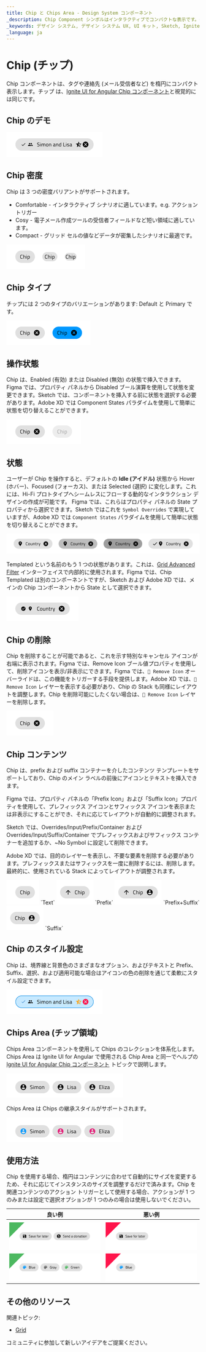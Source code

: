 ```yaml
---
title: Chip と Chips Area - Design System コンポーネント
_description: Chip Component シンボルはインタラクティブでコンパクトな表示です。Chips Area コンポーネント シンボルを使用して Chips のコンポーネントのコレクションを表します。
_keywords: デザイン システム, デザイン システム UX, UI キット, Sketch, Ignite UI for Angular, Sketch to Angular, Angular, Angular デザイン システム, Sketch からコードをエクスポート, Angular 用のデザイン キット, Sketch HTML, Sketch to HTML, Sketch UI キット, Figma, Figma to Angular, Figma からコードをエクスポート, Figma HTML, Figma to HTML, Figma UI キット
_language: ja
---
```


# Chip (チップ)

Chip コンポーネントは、タグや連絡先 (メール受信者など) を楕円にコンパクト表示します。チップ は、[Ignite UI for Angular Chip コンポーネント](https://jp.infragistics.com/products/ignite-ui-angular/angular/components/chip.html)と視覚的には同じです。

## Chip のデモ

<img class="responsive-img" src="../images/chip_demo.png" srcset="../images/chip_demo@2x.png 2x" />

## Chip 密度

Chip は 3 つの密度バリアントがサポートされます。

- Comfortable - インタラクティブ シナリオに適しています。e.g. アクション トリガー
- Cosy - 電子メール作成ツールの受信者フィールドなど短い領域に適しています。
- Compact - グリッド セルの値などデータが密集したシナリオに最適です。

<img class="responsive-img" src="../images/chip_density.png" srcset="../images/chip_density@2x.png 2x" />

## Chip タイプ

チップには 2 つのタイプのバリエーションがあります: Default と Primary です。

<img class="responsive-img" src="../images/chip_type.png" srcset="../images/chip_type@2x.png 2x" />

## 操作状態

Chip は、Enabled (有効) または Disabled (無効) の状態で挿入できます。Figma では、プロパティ パネルから Disabled ブール演算を使用して状態を変更できます。Sketch では、コンポーネントを挿入する前に状態を選択する必要があります。Adobe XD では Component States パラダイムを使用して簡単に状態を切り替えることができます。

<img class="responsive-img" src="../images/chip_interaction.png" srcset="../images/chip_interaction@2x.png 2x" />

## 状態

ユーザーが Chip を操作すると、デフォルトの **Idle (アイドル)** 状態から Hover (ホバー)、Focused (フォーカス)、または Selected (選択) に変化します。これには、Hi-Fi プロトタイプへシームレスにフローする動的なインタラクション デザインの作成が可能です。
Figma では、これらはプロパティ パネルの State プロパティから選択できます。Sketch ではこれを `Symbol Overrides` で実現していますが、Adobe XD では `Component States` パラダイムを使用して簡単に状態を切り替えることができます。

<img class="responsive-img" src="../images/chip_state.png" srcset="../images/chip_state@2x.png 2x" />

Templated という名前のもう 1 つの状態があります。これは、[Grid Advanced Filter](grid-advanced-filter.md) インターフェイスで内部的に使用されます。Figma では、Chip Templated は別のコンポーネントですが、Sketch および Adobe XD では、メインの Chip コンポーネントから State として選択できます。

<img class="responsive-img" src="../images/chip_templated.png" srcset="../images/chip_templated@2x.png 2x" />

## Chip の削除

Chip を削除することが可能であると、これを示す特別なキャンセル アイコンが右端に表示されます。Figma では、Remove Icon ブール値プロパティを使用して、削除アイコンを表示/非表示にできます。Figma では、`🔣 Remove Icon` オーバーライドは、この機能をトリガーする手段を提供します。Adobe XD では、`🔣 Remove Icon` レイヤーを表示する必要があり、Chip の Stack も同様にレイアウトを調整します。Chip を削除可能にしたくない場合は、`🔣 Remove Icon` レイヤーを削除します。

<img class="responsive-img" src="../images/chip_idle_removable.png" srcset="../images/chip_idle_removable@2x.png 2x" />

## Chip コンテンツ

Chip は、prefix および suffix コンテナーを介したコンテンツ テンプレートをサポートしており、Chip のメイン ラベルの前後にアイコンとテキストを挿入できます。

Figma では、プロパティ パネルの「Prefix Icon」および「Suffix Icon」プロパティを使用して、プレフィックス アイコンとサフィックス アイコンを表示または非表示にすることができ、それに応じてレイアウトが自動的に調整されます。

Sketch では、Overrides/Input/Prefix/Container および Overrides/Input/Suffix/Container でプレフィックスおよびサフィックス コンテナーを追加するか、~No Symbol に設定して削除できます。

Adobe XD では、目的のレイヤーを表示し、不要な要素を削除する必要があります。プレフィックスまたはサフィックスを一度に削除するには、削除します。最終的に、使用されている Stack によってレイアウトが調整されます。

<img class="responsive-img" src="../images/chip_comfy.png" srcset="../images/chip_comfy@2x.png 2x" />
`Text`

<img class="responsive-img" src="../images/chip_prefix.png" srcset="../images/chip_prefix@2x.png 2x" />
`Prefix`

<img class="responsive-img" src="../images/chip_prefix_suffix.png" srcset="../images/chip_prefix_suffix@2x.png 2x" />
`Prefix+Suffix`

<img class="responsive-img" src="../images/chip_suffix.png" srcset="../images/chip_suffix@2x.png 2x" />
`Suffix`

## Chip のスタイル設定

Chip は、境界線と背景色のさまざまなオプション、およびテキストと Prefix、Suffix、選択、および適用可能な場合はアイコンの色の削除を通じて柔軟にスタイル設定できます。

<img class="responsive-img" src="../images/chip_styling.png" srcset="../images/chip_styling@2x.png 2x" />

## Chips Area (チップ領域)

Chips Area コンポーネントを使用して Chips のコレクションを体系化します。Chips Area は Ignite UI for Angular で使用される Chip Area と同一でヘルプの [Ignite UI for Angular Chip コンポーネント](https://jp.infragistics.com/products/ignite-ui-angular/angular/components/chip.html) トピックで説明します。

<img class="responsive-img" src="../images/chips_area_demo.png" srcset="../images/chips_area_demo@2x.png 2x" />

Chips Area は Chips の継承スタイルがサポートされます。

<img class="responsive-img" src="../images/chips_area_styling.png" srcset="../images/chips_area_styling@2x.png 2x" />

## 使用方法

Chip を使用する場合、楕円はコンテンツに合わせて自動的にサイズを変更するため、それに応じてインスタンスのサイズを調整するだけで済みます。Chip を関連コンテンツのアクション トリガーとして使用する場合、アクションが 1 つのみまたは設定で選択オプションが 1 つのみの場合は使用しないでください。

| 良い例                                                                         | 悪い例                                                                          |
| -------------------------------------------------------------------------- | ------------------------------------------------------------------------------ |
| |
| <img class="responsive-img" src="../images/chip_do1.png" srcset="../images/chip_do1@2x.png 2x" /> | <img class="responsive-img" src="../images/chip_dont1.png" srcset="../images/chip_dont1@2x.png 2x" /> |
| <img class="responsive-img" src="../images/chip_do2.png" srcset="../images/chip_do2@2x.png 2x" /> | <img class="responsive-img" src="../images/chip_dont2.png" srcset="../images/chip_dont2@2x.png 2x" /> |



## その他のリソース

関連トピック:

- [Grid](grid.md)
  <div class="divider--half"></div>

コミュニティに参加して新しいアイデアをご提案ください。
